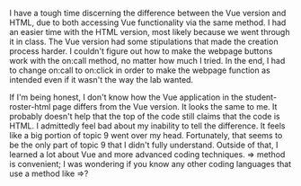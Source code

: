 I have a tough time discerning the difference between the Vue version and HTML, due to both accessing Vue functionality via the same method. I had an easier time with the HTML version, most likely because we went through it in class. The Vue version had some stipulations that made the creation process harder. I couldn't figure out how to make the webpage buttons work with the on:call method, no matter how much I tried. In the end, I had to change on:call to on:click in order to make the webpage function as intended even if it wasn't the way the lab wanted.  

If I'm being honest, I don't know how the Vue application in the student-roster-html page differs from the Vue version. It looks the same to me. It probably doesn't help that the top of the code still claims that the code is HTML. I admittedly feel bad about my inability to tell the difference.  It feels like a big portion of topic 9 went over my head. Fortunately, that seems to be the only part of topic 9 that I didn't fully understand. Outside of that, I learned a lot about Vue and more advanced coding techniques. => method is convenient; I was wondering if you know any other coding languages that use a method like =>? 